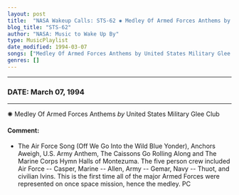 ```yaml
---
layout: post
title:  "NASA Wakeup Calls: STS-62 ✺ Medley Of Armed Forces Anthems by United States Military Glee Club ✵ March 07, 1994"
blog_title: "STS-62"
author: "NASA: Music to Wake Up By"
type: MusicPlaylist
date_modified: 1994-03-07
songs: ["Medley Of Armed Forces Anthems by United States Military Glee Club"]
genres: []
---
```


----
### DATE: March 07, 1994
----
✺ Medley Of Armed Forces Anthems *by* United States Military Glee Club  

#### Comment:
* The Air Force Song  (Off We Go Into the Wild Blue Yonder), Anchors Aweigh, U.S. Army Anthem, The Caissons Go Rolling Along and The Marine Corps Hymn Halls of Montezuma. The five person crew included Air Force --  Casper, Marine -- Allen, Army -- Gemar, Navy -- Thuot, and civilian Ivins. This is the first time all of the major Armed Forces were represented on once space mission, hence the medley. PC



<br/>
<center>
	<a target="_blank"
	   href="https://twitter.com/intent/tweet?hashtags=Space,NASA,Playlist,NASAWakeupCalls,SpaceProgram&text=🚀 {{ page.author}}, '{{ page.songs.first }}' {{ page.title }}, {{ page.date | date: '%B %d, %Y' }}, {{ site.url }}{{ page.url }}&via=nasawakeupcalls"><i class="fab fa-twitter" title="Tweet this page" alt="Tweet this page" style="font-size: 1.3em;"></i></a>
	&nbsp; 	<i class="fas fa-user-astronaut" style="font-size: 1.5em;"></i> &nbsp;
    <a id="custom_amazon_link"
       type="amzn" search="#"
       category="popular music">
    <i class="fab fa-amazon" style="font-size: 1.3em;"></i></a>
</center>

<!-- Randomly resolve an individual entry from a song array -->
<script src="/assets/javascript/seedrandom.min.js"></script>
<script>
  var wake_me_up = ["Medley Of Armed Forces Anthems by United States Military Glee Club"];
  var prng = new Math.seedrandom();
  function randomSong() {
    song = wake_me_up[Math.floor(Math.random() * wake_me_up.length)];
    var amazon_link = document.getElementById("custom_amazon_link");
    amazon_link.setAttribute("search", song);
  }
  window.onload = randomSong();
</script>
